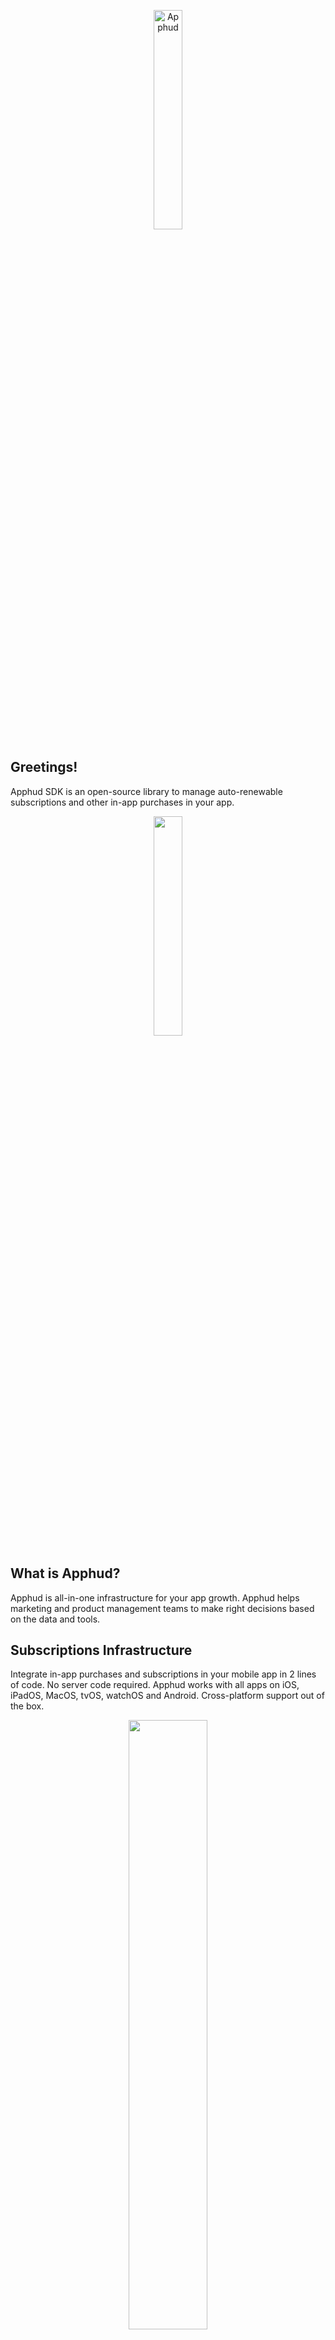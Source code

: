 <p align="center">
<img src="https://apphud.com/images/logo-header.svg" alt="Apphud" width="30%" height="30%"/>
 </p>

## Greetings!

Apphud SDK is an open-source library to manage auto-renewable subscriptions and other in-app purchases in your app.
<p align="center">
<img src="https://apphud.com/images/greetings.webp" width="30%" height="30%" />
</p>

## What is Apphud?

Apphud is all-in-one infrastructure for your app growth. Apphud helps marketing and product management teams to make right decisions based on the data and tools.

## Subscriptions Infrastructure

Integrate in-app purchases and subscriptions in your mobile app in 2 lines of code. No server code required. Apphud works with all apps on iOS, iPadOS, MacOS, tvOS, watchOS and Android. Cross-platform support out of the box.
<p align="center">
<img src="https://apphud.com/images/easy-2.webp" width="50%" height="50%" />
</p>

## Real-time Revenue Analytics

 View key subscription metrics in our [dashboard](https://docs.apphud.com/docs/dashboard) and [charts](https://docs.apphud.com/docs/charts), like MRR, Subscriber Retention (Cohorts), Churn rate, ARPU, Trial Conversions, Proceeds, Refunds, etc.

<p align="center">
<img src="https://apphud.com/images/why.webp"  width="35%" height="35%" />
</p>
  
## Integrations

Send subscription events to your favorite third party platforms with automatic currency conversion. Choose from 18 integrations, including: AppsFlyer, Adjust, Branch, Firebase, Amplitude, Mixpanel, OneSignal, Facebook, TikTok, and more. Custom Server-to-Server webhooks and APIs are also available.

<p align="center">
<img src="https://apphud.com/images/integrations.webp"  width="35%" height="35%" />
</p>

## A/B Experiments

Test different in-app purchases and paywalls. Run experiments to find the best combination of prices and purchase screen parameters that maximize ROI.

<p align="center">
<img src="https://apphud.com/images/ab_tests.webp"  width="35%" height="35%" />
</p>

## Web-to-App (iOS)

Web-to-App solution overcomes IDFA limitations in the post iOS 14.5 era. Using this solution you can run paid campaigns in Facebook or TikTok and get real-time attribution with nearly 100% accuracy.
<p align="center">
<img src="https://1612099904-files.gitbook.io/~/files/v0/b/gitbook-x-prod.appspot.com/o/spaces%2F-LpcBgCSJyU0DTawIxFp%2Fuploads%2FY9kRJOi4QaGn2Rp0Wksz%2Fweb-to-app.png?alt=media&token=9d851fc0-34a3-4035-8a3d-03b728e313e0"  width="50%" height="50%" />
</p>

## Rules (iOS)

Apphud may win back lapsed subscribers, reduce churn rate, get cancellation insights, send push notifications and many more using the mechanics below. This mechanics are called Rules. Choose between manual, scheduled and automated rule. Manual rules will be performed manually, scheduled rule will be performed on a certain time, automated rule will be triggered after certain event. Use our visual web editor to create you custom screen or screen sequence for Rule, and analyze user stats from every created screen.
<p align="center">
<img src="https://apphud.com/images/rules.webp"  width="35%" height="35%" />
</p>

## Why Apphud?

**Complete mobile in-app purchases stack with no extra costs.** Don’t waste time and money on building your own in-app purchases infrastructure. Use Apphud for free until your app revenue increases $10,000 per month.

**Focused on data accuracy.** Apphud provides the highest accuracy on app revenue tracking. Analyze all important app metrics with a confidence.

**Trusted by thousands of mobile apps worldwide.** From small apps earning a few thousands per month to a leading mobile-focused companies.

**Support that really cares**. With Apphud you can be sure you’re not alone with in-app subscription growth challenges. We proud of our zero-ignored tickets support – answering to every request in minutes! Customers success and priority support for Enterprise clients.

**Retain users and grow revenue**. Use our Rules to engage and re-engage subscribers with no code required. Run pricing experiments to find a better price.

## Installation

Create your account at [Apphud for free](https://app.apphud.com/sign_up?utm_source=github&utm_medium=article&utm_campaign=github). Please feel free to read our [SDK Integration Guide](https://docs.apphud.com/docs/quickstart).

## Having a question?

If you have any questions or troubles with SDK integration feel free to contact us. We are online.

https://apphud.com/contacts

*Like Apphud? Place a star at the top 😊*
